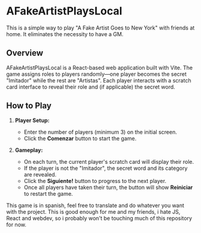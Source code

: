 # AFakeArtistPlaysLocal

This is a simple way to play "A Fake Artist Goes to New York" with friends at home. It eliminates the necessity to have a GM.

## Overview

AFakeArtistPlaysLocal is a React-based web application built with Vite. The game assigns roles to players randomly—one player becomes the secret "Imitador" while the rest are "Artistas". Each player interacts with a scratch card interface to reveal their role and (if applicable) the secret word.

## How to Play

1. **Player Setup:**  
   - Enter the number of players (minimum 3) on the initial screen.
   - Click the **Comenzar** button to start the game.

2. **Gameplay:**  
   - On each turn, the current player's scratch card will display their role.
   - If the player is not the "Imitador", the secret word and its category are revealed.
   - Click the **Siguiente!** button to progress to the next player.  
   - Once all players have taken their turn, the button will show **Reiniciar** to restart the game.

This game is in spanish, feel free to translate and do whatever you want with the project.
This is good enough for me and my friends, i hate JS, React and webdev, so i probably won't be touching much of this repository for now.
